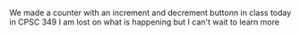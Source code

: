 We made a counter with an increment and decrement buttonn in class today in CPSC 349 I am lost on what is happening but I can't wait to learn more
